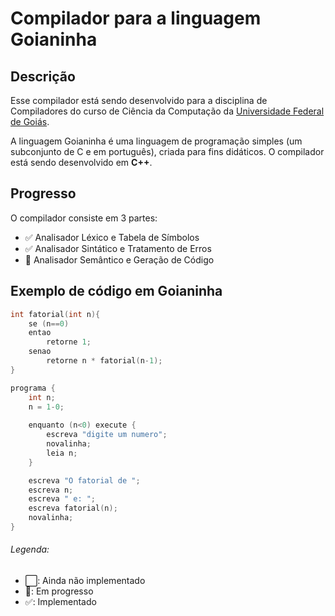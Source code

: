# Compilador para a linguagem Goianinha

## Descrição
Esse compilador está sendo desenvolvido para a disciplina de Compiladores do curso de Ciência da Computação da [Universidade Federal de Goiás](https://ufg.br). 

A linguagem Goianinha é uma linguagem de programação simples (um subconjunto de C e em português), criada para fins didáticos. O compilador está sendo desenvolvido em **C++**.

## Progresso
O compilador consiste em 3 partes:
- ✅ Analisador Léxico e Tabela de Símbolos
- ✅ Analisador Sintático e Tratamento de Erros
- 🔁 Analisador Semântico e Geração de Código

## Exemplo de código em Goianinha
```C
int fatorial(int n){
	se (n==0)
	entao
		retorne 1;
	senao
		retorne n * fatorial(n-1);
}

programa {
	int n;
	n = 1-0;
	
	enquanto (n<0) execute {
    	escreva "digite um numero";
    	novalinha;
    	leia n;    
	}	

	escreva "O fatorial de ";
	escreva n;
	escreva " e: ";
	escreva fatorial(n);
	novalinha;
}
```

###### Legenda:
- ⬜️: Ainda não implementado
- 🔁: Em progresso
- ✅: Implementado